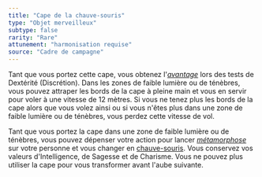 ```yaml
---
title: "Cape de la chauve-souris"
type: "Objet merveilleux"
subtype: false
rarity: "Rare"
attunement: "harmonisation requise"
source: "Cadre de campagne"
---
```

Tant que vous portez cette cape, vous obtenez l'[_avantage_](/utiliser-les-caracteristiques/#avantage-et-desavantage) lors des tests de Dextérité (Discrétion). Dans les zones de faible lumière ou de ténèbres, vous pouvez attraper les bords de la cape à pleine main et vous en servir pour voler à une vitesse de 12 mètres. Si vous ne tenez plus les bords de la cape alors que vous volez ainsi ou si vous n'êtes plus dans une zone de faible lumière ou de ténèbres, vous perdez cette vitesse de vol.

Tant que vous portez la cape dans une zone de faible lumière ou de ténèbres, vous pouvez dépenser votre action pour lancer [_métamorphose_](/grimoire/metamorphose) sur votre personne et vous changer en [chauve-souris](/bestiaire/chauve-souris). Vous conservez vos valeurs d'Intelligence, de Sagesse et de Charisme. Vous ne pouvez plus utiliser la cape pour vous transformer avant l'aube suivante.
